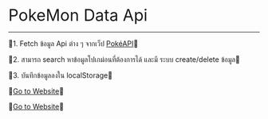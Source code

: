 <span style="font-size: 32px;">PokeMon Data Api</span>
<hr />

🍒1. Fetch ข้อมูล Api ต่าง ๆ จากเว็ป [PokéAPI](https://pokeapi.co/)🍒

🍒2. สามารถ search หาข้อมูลโปเกม่อนที่ต้องการได้ และมี ระบบ create/delete ข้อมูล🍒

🍒3. บันทึกข้อมูลลงใน localStorage🍒

🍒[Go to Website](https://pokemon-data-api.vercel.app/)🍒

🍒<a href="https://pokemon-data-api.vercel.app/" target="_blank">Go to Website</a>🍒

